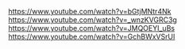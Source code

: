 https://www.youtube.com/watch?v=bGtjMNtr4Nk
https://www.youtube.com/watch?v=_wnzKVGRC3g
https://www.youtube.com/watch?v=JMQOEYI_uBs
https://www.youtube.com/watch?v=GchBWxVSrUI